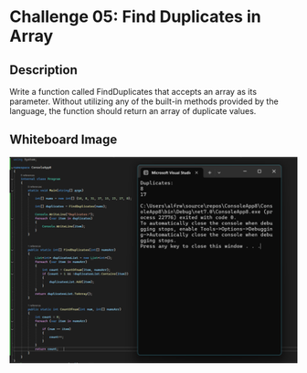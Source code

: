 # Challenge 05: Find Duplicates in Array

## Description

Write a function called FindDuplicates that accepts an array as its parameter. Without utilizing any of the built-in methods provided by the language, the function should return an array of duplicate values.

## Whiteboard Image

![Challenge 05: Find Duplicates in Array](cc5.png)
